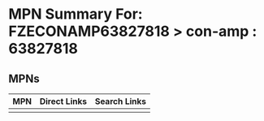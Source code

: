 



# MPN Summary For: FZECONAMP63827818 > con-amp : 63827818

## MPNs
  

|MPN|Direct Links|Search Links|
| :--- | :--- | :--- |
||||
